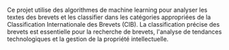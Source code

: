 Ce projet utilise des algorithmes de machine learning pour analyser les textes des brevets et les classifier dans les catégories appropriées de la Classification Internationale des Brevets (CIB). La classification précise des brevets est essentielle pour la recherche de brevets, l'analyse de tendances technologiques et la gestion de la propriété intellectuelle.
